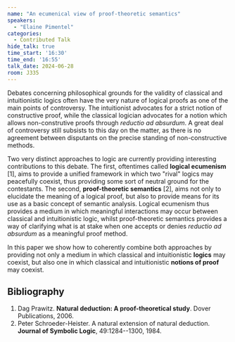```yaml
---
name: "An ecumenical view of proof-theoretic semantics"
speakers:
  - "Elaine Pimentel"
categories:
  - Contributed Talk
hide_talk: true
time_start: '16:30'
time_end: '16:55'
talk_date: 2024-06-28
room: J335
---
```













Debates concerning philosophical grounds for the validity of classical and intuitionistic logics often have the very nature of logical proofs as one of the main points of controversy. The intuitionist advocates for a strict notion of constructive proof, while the classical logician advocates for a notion which allows non-construtive proofs through _reductio ad absurdum_. A great deal of controversy still subsists to this day on the matter, as there is no agreement between disputants on the precise standing of non-constructive methods.

Two very distinct approaches to logic are currently providing interesting contributions to this debate. The first, oftentimes called **logical ecumenism** [1], aims to provide a unified framework in which two "rival" logics may peacefully coexist, thus providing some sort of neutral ground for the contestants. The second, **proof-theoretic semantics** [2], aims not only to elucidate the meaning of a logical proof, but also to provide means for its use as a basic concept of semantic analysis. Logical ecumenism thus provides a medium in which meaningful interactions may occur between classical and intuitionistic logic, whilst proof-theoretic semantics provides a way of clarifying what is at stake when one accepts or denies _reductio ad absurdum_ as a meaningful proof method.

In this paper we show how to coherently combine both approaches by providing not only a medium in which classical and intuitionistic **logics** may coexist, but also one in which classical and intuitionistic **notions of proof** may coexist. 

## Bibliography

1. Dag Prawitz. **Natural deduction: A proof-theoretical study**. Dover Publications, 2006.
2. Peter Schroeder-Heister. A natural extension of natural deduction. **Journal of Symbolic Logic**, 49:1284--1300, 1984.









